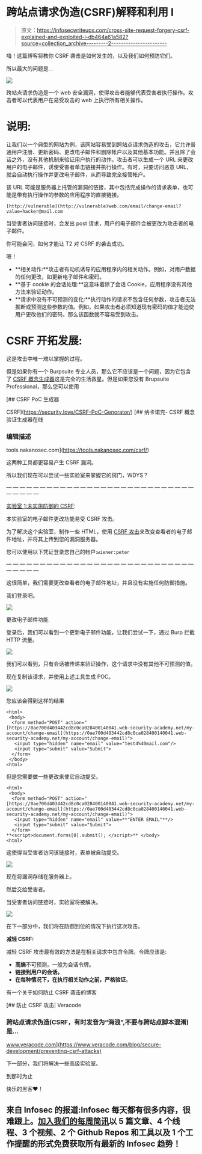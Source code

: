 # 跨站点请求伪造(CSRF)解释和利用 I

> 原文：<https://infosecwriteups.com/cross-site-request-forgery-csrf-explained-and-exploited-i-db464a61a582?source=collection_archive---------2----------------------->

嗨！这篇博客将教你 CSRF 袭击是如何发生的，以及我们如何预防它们。

所以最大的问题是…

![](img/0c25911a57b049342ec05fee2ba85fbf.png)

跨站点请求伪造是一个 web 安全漏洞，使得攻击者能够代表受害者执行操作。攻击者可以代表用户在易受攻击的 web 上执行所有相关操作。

# **说明:**

让我们以一个典型的网站为例，该网站容易受到跨站点请求伪造的攻击，它允许普通用户注册、更新密码、更改电子邮件和删除帐户以及其他基本功能。并且除了会话之外，没有其他机制来验证用户执行的动作。攻击者可以生成一个 URL 来更改用户的电子邮件，诱使受害者单击链接并执行操作。有时，只要访问恶意 URL，就会自动执行操作并更改电子邮件，从而导致完全接管帐户。

该 URL 可能是服务器上托管的漏洞的链接，其中包括完成操作的请求表单，也可能是带有执行操作的参数的应用程序的直接链接。

```
[http://vulnerable](http://vulnerable)web.com/email/change-email?value=hacker@mail.com
```

当受害者访问链接时，会发出 post 请求，用户的电子邮件会被更改为攻击者的电子邮件。

你可能会问，如何才能让 T2 对 CSRF 的袭击成功。

嗯！

*   **相关动作:**攻击者有动机诱导的应用程序内的相关动作。例如，对用户数据的任何更改，如更新电子邮件和密码。
*   **基于 cookie 的会话处理:**这意味着除了会话 Cookie，应用程序没有其他方法来验证动作。
*   **请求中没有不可预测的变化:**执行动作的请求不包含任何参数，攻击者无法推断或预测这些参数的值。例如，如果攻击者必须知道现有密码的值才能迫使用户更改他们的密码，那么该函数就不容易受到攻击。

# CSRF 开拓发展:

这是攻击中唯一难以掌握的过程。

但是如果你有一个 Burpsuite 专业人员，那么它不应该是一个问题，因为它包含了 [CSRF 概念生成器](https://portswigger.net/burp/documentation/desktop/functions/generate-csrf-poc)这是完全的生活救星。但是如果您没有 Brupsuite Professional，那么您可以使用

 [## CSRF PoC 生成器

CSRF](https://security.love/CSRF-PoC-Genorator/)  [## 纳卡诺克- CSRF 概念验证生成器在线

### 编辑描述

tools.nakanosec.com](https://tools.nakanosec.com/csrf/) 

这两种工具都更容易产生 CSRF 漏洞。

所以我们现在可以尝试一些实验室来掌握它的窍门，WDYS？

— — — — — — — — — — — — — — — — — — — — — — — — — — — — — — — — —

[实验室 1:未实施防御的 CSRF](https://portswigger.net/web-security/csrf/lab-no-defenses):

本实验室的电子邮件更改功能易受 CSRF 攻击。

为了解决这个实验室，制作一些 HTML，使用 [CSRF 攻击](https://portswigger.net/web-security/csrf)来改变查看者的电子邮件地址，并将其上传到您的漏洞服务器。

您可以使用以下凭证登录您自己的帐户:`wiener:peter`

— — — — — — — — — — — — — — — — — — — — — — — — — — — — — — — — —

这很简单，我们需要更改查看者的电子邮件地址，并且没有实施任何防御措施。

我们登录吧。

![](img/e7df1933c011114a43417d55c92ec3b0.png)

更改电子邮件功能

登录后，我们可以看到一个更新电子邮件功能，让我们尝试一下，通过 Burp 拦截 HTTP 流量。

![](img/3159591f1165e120579ecd290645e22e.png)

我们可以看到，只有会话被传递来验证操作，这个请求中没有其他不可预测的值。

现在复制该请求，并使用上述工具生成 POC。

![](img/b93bdd25de8c30aca376cb34d609bd46.png)

您应该会得到这样的结果

```
<html>
 <body>
  <form method="POST" action="[https://0ae700d403442cd8c0ca028400140041.web-security-academy.net/my-account/change-email](https://0ae700d403442cd8c0ca028400140041.web-security-academy.net/my-account/change-email)">
   <input type="hidden" name="email" value="test4%40mail.com"/>
   <input type="submit" value="Submit">
  </form>
 </body>
<html>
```

但是您需要做一些更改来使它自动提交。

```
<html>
 <body>
  <form method="POST" action="[https://0ae700d403442cd8c0ca028400140041.web-security-academy.net/my-account/change-email](https://0ae700d403442cd8c0ca028400140041.web-security-academy.net/my-account/change-email)">
   <input type="hidden" name="email" value=**"ENTER EMAIL"**/>
   <input type="submit" value="Submit">
  </form>
**<script>document.forms[0].submit(); </script>** </body>
<html>
```

这使得当受害者访问该链接时，表单被自动提交。

![](img/47ebf2da8d5368e283aca11638ad05bd.png)

现在将漏洞存储在服务器上。

然后交给受害者。

当受害者访问链接时，实验室将被解决。

![](img/5fd36a7933d75eb6025a071a24816f76.png)

在下一部分中，我们将在防御到位的情况下执行这次攻击。

**减轻 CSRF:**

减轻 CSRF 攻击最有效的方法是在相关请求中包含令牌。令牌应该是:

*   **高熵**不可预测，一般为会话令牌。
*   **链接到用户的会话。**
*   **在每种情况下，在执行相关动作之前，严格验证**。

有一个关于如何防止 CSRF 袭击的博客

[](https://www.veracode.com/blog/secure-development/preventing-csrf-attacks) [## 防止 CSRF 攻击| Veracode

### 跨站点请求伪造(CSRF，有时发音为“海浪”,不要与跨站点脚本混淆)是…

www.veracode.com](https://www.veracode.com/blog/secure-development/preventing-csrf-attacks) 

下一部分，我们将解决一些高级实验室。

到那时为止

快乐的黑客❤！

## 来自 Infosec 的报道:Infosec 每天都有很多内容，很难跟上。[加入我们的每周简讯](https://weekly.infosecwriteups.com/)以 5 篇文章、4 个线程、3 个视频、2 个 Github Repos 和工具以及 1 个工作提醒的形式免费获取所有最新的 Infosec 趋势！